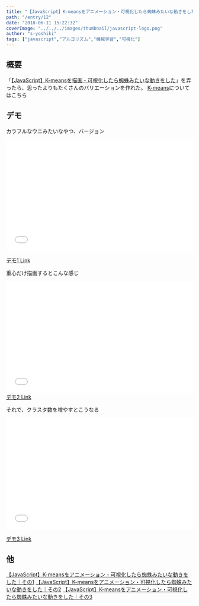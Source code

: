 ```yaml
---
title: "【JavaScript】K-meansをアニメーション・可視化したら蜘蛛みたいな動きをした｜その2"
path: "/entry/12"
date: "2018-06-11 15:22:32"
coverImage: "../../../images/thumbnail/javascript-logo.png"
author: "s-yoshiki"
tags: ["javascript","アルゴリズム","機械学習","可視化"]
---
```


## 概要

「<a href="https://tech-blog.s-yoshiki.com/2018/06/121/">【JavaScript】K-meansを描画・可視化したら蜘蛛みたいな動きをした</a>」を弄ったら、思ったよりもたくさんのバリエーションを作れた。
<a href="https://ja.wikipedia.org/wiki/K%E5%B9%B3%E5%9D%87%E6%B3%95">K-means</a>についてはこちら

## デモ

カラフルなウニみたいなやつ、バージョン

<iframe width="100%" height="300" src="//jsfiddle.net/s_yoshiki/Lxdbfey3/11/embedded/result,js" allowfullscreen="allowfullscreen" allowpaymentrequest frameborder="0"></iframe>

<a href="//jsfiddle.net/s_yoshiki/Lxdbfey3/11/" target="_blank">デモ1 Link</a>

重心だけ描画するとこんな感じ

<iframe width="100%" height="300" src="//jsfiddle.net/s_yoshiki/Lxdbfey3/13/embedded/result,js" allowfullscreen="allowfullscreen" allowpaymentrequest frameborder="0"></iframe>
<a href="//jsfiddle.net/s_yoshiki/Lxdbfey3/13/" target="_blank">デモ2 Link</a>

それで、クラスタ数を増やすとこうなる
<iframe width="100%" height="300" src="//jsfiddle.net/s_yoshiki/Lxdbfey3/28/embedded/result,js" allowfullscreen="allowfullscreen" allowpaymentrequest frameborder="0"></iframe>

<a href="//jsfiddle.net/s_yoshiki/Lxdbfey3/28/" target="_blank">デモ3 Link</a>

## 他

<a href="https://tech-blog.s-yoshiki.com/2018/06/121/">【JavaScript】K-meansをアニメーション・可視化したら蜘蛛みたいな動きをした｜その1</a>
<a href="https://tech-blog.s-yoshiki.com/2018/06/138/">【JavaScript】K-meansをアニメーション・可視化したら蜘蛛みたいな動きをした｜その2</a>
<a href="https://tech-blog.s-yoshiki.com/2018/06/147/">【JavaScript】K-meansをアニメーション・可視化したら蜘蛛みたいな動きをした｜その3</a>